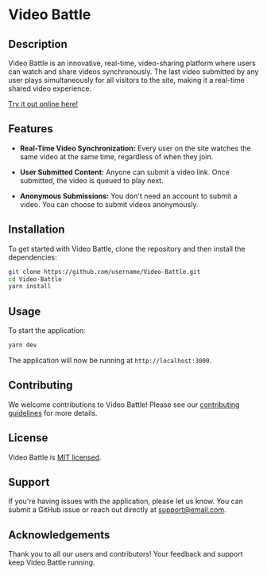 # Video Battle

## Description

Video Battle is an innovative, real-time, video-sharing platform where users can watch and share videos synchronously. The last video submitted by any user plays simultaneously for all visitors to the site, making it a real-time shared video experience.

[Try it out online here!](https://video-battle-7eb93638f816.herokuapp.com)

## Features

- **Real-Time Video Synchronization:** Every user on the site watches the same video at the same time, regardless of when they join.

- **User Submitted Content:** Anyone can submit a video link. Once submitted, the video is queued to play next.

- **Anonymous Submissions:** You don't need an account to submit a video. You can choose to submit videos anonymously.

## Installation

To get started with Video Battle, clone the repository and then install the dependencies:

```bash
git clone https://github.com/username/Video-Battle.git
cd Video-Battle
yarn install
```

## Usage

To start the application:

```bash
yarn dev
```

The application will now be running at `http://localhost:3000`.

## Contributing

We welcome contributions to Video Battle! Please see our [contributing guidelines](CONTRIBUTING.md) for more details.

## License

Video Battle is [MIT licensed](LICENSE).

## Support

If you're having issues with the application, please let us know. You can submit a GitHub issue or reach out directly at [support@email.com](mailto:support@email.com).

## Acknowledgements

Thank you to all our users and contributors! Your feedback and support keep Video Battle running.
